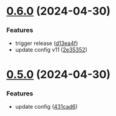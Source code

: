 # [0.6.0](https://github.com/tiavina-mika/mui-tiptap-editor/compare/v0.5.0...v0.6.0) (2024-04-30)


### Features

* trigger release ([d13ea4f](https://github.com/tiavina-mika/mui-tiptap-editor/commit/d13ea4fe906be6b8ba21f992a42ff9605830f7a9))
* update config v11 ([2e35352](https://github.com/tiavina-mika/mui-tiptap-editor/commit/2e35352fcb346d75a73150bc6247e5df39761e1e))

# [0.5.0](https://github.com/tiavina-mika/mui-tiptap-editor/compare/v0.4.0...v0.5.0) (2024-04-30)


### Features

* update config ([431cad6](https://github.com/tiavina-mika/mui-tiptap-editor/commit/431cad6dc4022960eed8d92fe1e6a36519895832))
